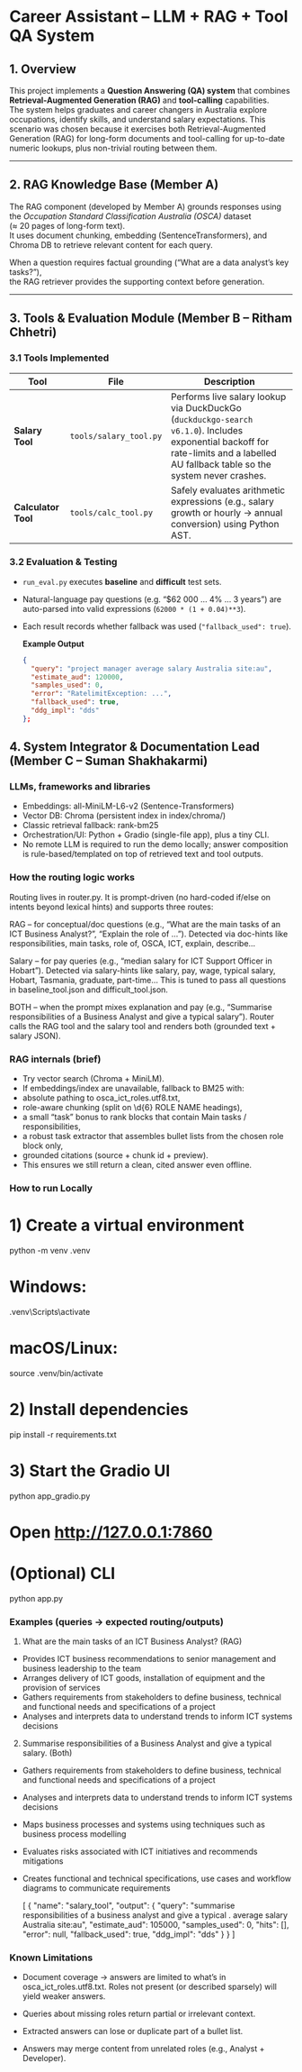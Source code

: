 # Career Assistant – LLM + RAG + Tool QA System

## 1. Overview

This project implements a **Question Answering (QA) system** that combines **Retrieval-Augmented Generation (RAG)** and **tool-calling** capabilities.  
The system helps graduates and career changers in Australia explore occupations, identify skills, and understand salary expectations.
This scenario was chosen because it exercises both Retrieval-Augmented Generation (RAG) for long-form documents and tool-calling for up-to-date numeric lookups, plus non-trivial routing between them.

---

## 2. RAG Knowledge Base (Member A)

The RAG component (developed by Member A) grounds responses using the _Occupation Standard Classification Australia (OSCA)_ dataset  
(≈ 20 pages of long-form text).  
It uses document chunking, embedding (SentenceTransformers), and Chroma DB to retrieve relevant content for each query.

When a question requires factual grounding (“What are a data analyst’s key tasks?”),  
the RAG retriever provides the supporting context before generation.

---

## 3. Tools & Evaluation Module (Member B – Ritham Chhetri)

### 3.1 Tools Implemented

| Tool                | File                   | Description                                                                                                                                                                         |
| ------------------- | ---------------------- | ----------------------------------------------------------------------------------------------------------------------------------------------------------------------------------- |
| **Salary Tool**     | `tools/salary_tool.py` | Performs live salary lookup via DuckDuckGo (`duckduckgo-search v6.1.0`). Includes exponential backoff for rate-limits and a labelled AU fallback table so the system never crashes. |
| **Calculator Tool** | `tools/calc_tool.py`   | Safely evaluates arithmetic expressions (e.g., salary growth or hourly → annual conversion) using Python AST.                                                                       |

### 3.2 Evaluation & Testing

- `run_eval.py` executes **baseline** and **difficult** test sets.
- Natural-language pay questions (e.g. “$62 000 … 4% … 3 years”) are auto-parsed into valid expressions (`62000 * (1 + 0.04)**3`).
- Each result records whether fallback was used (`"fallback_used": true`).

  **Example Output**

  ```json
  {
    "query": "project manager average salary Australia site:au",
    "estimate_aud": 120000,
    "samples_used": 0,
    "error": "RatelimitException: ...",
    "fallback_used": true,
    "ddg_impl": "dds"
  };
  ```

## 4. System Integrator & Documentation Lead (Member C – Suman Shakhakarmi)

### LLMs, frameworks and libraries

- Embeddings: all-MiniLM-L6-v2 (Sentence-Transformers)
- Vector DB: Chroma (persistent index in index/chroma/)
- Classic retrieval fallback: rank-bm25
- Orchestration/UI: Python + Gradio (single-file app), plus a tiny CLI.
- No remote LLM is required to run the demo locally; answer composition is rule-based/templated on top of retrieved text and tool outputs.

### How the routing logic works

Routing lives in router.py. It is prompt-driven (no hard-coded if/else on intents beyond lexical hints) and supports three routes:

RAG – for conceptual/doc questions (e.g., “What are the main tasks of an ICT Business Analyst?”, “Explain the role of …”).
Detected via doc-hints like responsibilities, main tasks, role of, OSCA, ICT, explain, describe…

Salary – for pay queries (e.g., “median salary for ICT Support Officer in Hobart”).
Detected via salary-hints like salary, pay, wage, typical salary, Hobart, Tasmania, graduate, part-time…
This is tuned to pass all questions in baseline_tool.json and difficult_tool.json.

BOTH – when the prompt mixes explanation and pay (e.g., “Summarise responsibilities of a Business Analyst and give a typical salary”).
Router calls the RAG tool and the salary tool and renders both (grounded text + salary JSON).

### RAG internals (brief)

- Try vector search (Chroma + MiniLM).
- If embeddings/index are unavailable, fallback to BM25 with:
- absolute pathing to osca_ict_roles.utf8.txt,
- role-aware chunking (split on \d{6} ROLE NAME headings),
- a small “task” bonus to rank blocks that contain Main tasks / responsibilities,
- a robust task extractor that assembles bullet lists from the chosen role block only,
- grounded citations (source + chunk id + preview).
- This ensures we still return a clean, cited answer even offline.

### How to run Locally

# 1) Create a virtual environment

python -m venv .venv

# Windows:

.venv\Scripts\activate

# macOS/Linux:

source .venv/bin/activate

# 2) Install dependencies

pip install -r requirements.txt

# 3) Start the Gradio UI

python app_gradio.py

# Open http://127.0.0.1:7860

# (Optional) CLI

python app.py

### Examples (queries → expected routing/outputs)

1. What are the main tasks of an ICT Business Analyst? (RAG)

- Provides ICT business recommendations to senior management and business leadership to the team
- Arranges delivery of ICT goods, installation of equipment and the provision of services
- Gathers requirements from stakeholders to define business, technical and functional needs and specifications of a project
- Analyses and interprets data to understand trends to inform ICT systems decisions

2. Summarise responsibilities of a Business Analyst and give a typical salary. (Both)

- Gathers requirements from stakeholders to define business, technical and functional needs and specifications of a project
- Analyses and interprets data to understand trends to inform ICT systems decisions
- Maps business processes and systems using techniques such as business process modelling
- Evaluates risks associated with ICT initiatives and recommends mitigations
- Creates functional and technical specifications, use cases and workflow diagrams to communicate requirements

  [
  {
  "name": "salary_tool",
  "output": {
  "query": "summarise responsibilities of a business analyst and give a typical . average salary Australia site:au",
  "estimate_aud": 105000,
  "samples_used": 0,
  "hits": [],
  "error": null,
  "fallback_used": true,
  "ddg_impl": "dds"
  }
  }
  ]

### Known Limitations

- Document coverage → answers are limited to what’s in osca_ict_roles.utf8.txt. Roles not present (or described sparsely) will yield weaker answers.

- Queries about missing roles return partial or irrelevant context.

- Extracted answers can lose or duplicate part of a bullet list.

- Answers may merge content from unrelated roles (e.g., Analyst + Developer).
